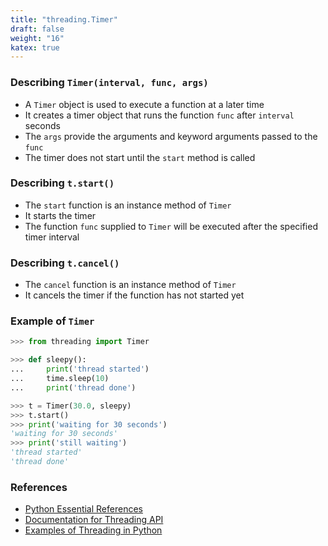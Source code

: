 ```yaml
---
title: "threading.Timer"
draft: false
weight: "16"
katex: true
---
```


### Describing `Timer(interval, func, args)`
- A `Timer` object is used to execute a function at a later time
- It creates a timer object that runs the function `func` after `interval` seconds
- The `args` provide the arguments and keyword arguments passed to the `func`
- The timer does not start until the `start` method is called

### Describing `t.start()`
- The `start` function is an instance method of `Timer`
- It starts the timer
- The function `func` supplied to `Timer` will be executed after the specified timer interval

### Describing `t.cancel()`
- The `cancel` function is an instance method of `Timer`
- It cancels the timer if the function has not started yet

### Example of `Timer`

```python
>>> from threading import Timer

>>> def sleepy():
...     print('thread started')
...     time.sleep(10)
...     print('thread done')

>>> t = Timer(30.0, sleepy)
>>> t.start()
>>> print('waiting for 30 seconds')
'waiting for 30 seconds'
>>> print('still waiting')
'thread started'
'thread done'
```

### References
- [Python Essential References](http://index-of.co.uk/Python/Python%20Essential%20Reference,%20Fourth%20Edition.pdf)
- [Documentation for Threading API](https://docs.python.org/3/library/threading.html)
- [Examples of Threading in Python](https://realpython.com/intro-to-python-threading/)
